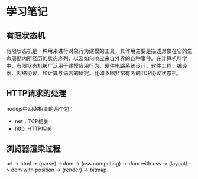 # 学习笔记

## 有限状态机
有限状态机是一种用来进行对象行为建模的工具，其作用主要是描述对象在它的生命周期内所经历的状态序列，以及如何响应来自外界的各种事件。在计算机科学中，有限状态机被广泛用于建模应用行为、硬件电路系统设计、软件工程，编译器、网络协议、和计算与语言的研究。比如下图非常有名的TCP协议状态机。

## HTTP请求的处理
nodejs中网络相关的两个包：
- net：TCP相关
- http: HTTP相关

## 浏览器渲染过程

url -> html -> (parse) ->dom -> (css computing) -> dom with css -> (layout) -> dom with position -> (render) -> bitmap
